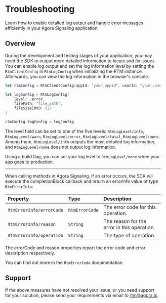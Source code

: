 # Troubleshooting

Learn how to enable detailed log output and handle error messages efficiently in your Agora Signaling application.

## Overview

During the development and testing stages of your application, you may need the SDK to output more detailed information to locate and fix issues. You can enable log output and set the log information level by setting the ``RtmClientConfig`` in ``RtmLogConfig`` when initializing the RTM instance. Afterwards, you can view the log information in the browser's console.

```swift
let rtmConfig = RtmClientConfig(appId: "your_appid", userId: "your_userid")

let logConfig = RtmLogConfig(
    level: .error,
    filePath: "file_path",
    fileSizeInKB: 512
)

rtmConfig.logConfig = logConfig
```

The level field can be set to one of the five levels: ``RtmLogLevel/info``, ``RtmLogLevel/warn``, ``RtmLogLevel/error``, ``RtmLogLevel/fatal``, ``RtmLogLevel/none``. Among them, ``RtmLogLevel/info`` outputs the most detailed log information, and ``RtmLogLevel/none`` does not output log information.

Using a build flag, you can set your log level to ``RtmLogLevel/none`` when your app goes to production.

---

When calling methods in Agora Signaling, if an error occurs, the SDK will execute the completionBlock callback and return an errorInfo value of type ``RtmErrorInfo``:

| Property | Type | Description |
|:-|:-|:-|
| ``RtmErrorInfo/errorCode`` | ``RtmErrorCode`` | The error code for this operation. |
| ``RtmErrorInfo/reason`` | `String` | The reason for the error in this operation. |
| ``RtmErrorInfo/operation`` | `String` | The type of operation. |

The errorCode and reason properties report the error code and error description respectively.

You can find out more in the ``RtmErrorCode`` documentation.

## Support 

If the above measures have not resolved your issue, or you need support for your solution, please send your requirements via email to [rtm@agora.io](mailto:rtm@agora.io).
